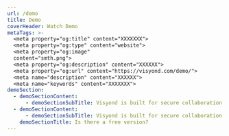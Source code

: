 ```yaml
---
url: /demo
title: Demo
coverHeader: Watch Demo
metaTags: >-
  <meta property="og:title" content="XXXXXXX">
  <meta property="og:type" content="website">
  <meta property="og:image"
  content="smth.png">
  <meta property="og:description" content="XXXXXX">
  <meta property="og:url" content="https://visyond.com/demo/">
  <meta name="description" content="XXXXXX">
  <meta name="keywords" content="XXXXXXX">
demoSection:
  - demoSectionContent:
      - demoSectionSubTitle: Visyond is built for secure collaboration and knowledge management
  - demoSectionContent:
      - demoSectionSubTitle: Visyond is built for secure collaboration and knowledge management
    demoSectionTitle: Is there a free version?                
---
```



